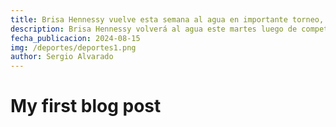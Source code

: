 ```yaml
---
title: Brisa Hennessy vuelve esta semana al agua en importante torneo, entérese aquí cuándo y dónde
description: Brisa Hennessy volverá al agua este martes luego de competir en París 2024, donde consiguió el cuarto lugar en el surf olímpico, y quedó apenas a un pasito de conseguir una medalla para Costa Rica. La tica estará como en casa en el Fiji Pro, una escala más del Tour Mundial, en un lugar que es muy familiar para ella, pues allí vive junto con sus padres y conoce a la perfección, Cloudbreak, la ola donde se disputará la competencia. La novena escala del Tour se realizará del 20 al 29 de agosto en Oceanía, oportunidad en que la tica buscará escalar más en el certamen y cuidar el tercer lugar que le permitiría dejarse una plaza para la gran final del Tour Mundial en noviembre, en California. que clasifica a las primeras cinco del ranquin. En Fiji, la tica se encontrará a casi todos los nombres con los que se topó en los olímpicos; de entrada, competirá con la francesa Johanne Defay, con quien cayó en la ronda por la medalla de bronce hace apenas unas semanas. Caitlin Simmers, Caroline Marks y la brasileña Tatiana Weston-Webb, quien le ganó a la nacional en las semis de París con tácticas muy recordadas también se toparían en el camino si Brisa va avanzando de rondas. Incluso, la prensa internacional coloca a Hennessy como favorita por el conocimiento que tiene del lugar como, por ejemplo, lo señala la publicación peruana Surf Place, una de las reconocidas en América Latina, país con gran cultura de surf. “Si bien Catilin ha liderado el Tour 2024, y Caroline viene de ganar el oro olímpico, Brisa Hennessy es la que más veces debe haber surfeado Cloudbreak, pues su padre trabaja en la isla central de Fiji, que es Nomatu. ¿Cuántas sesiones de free surf debe haber tenido por ahí?”, destaca la publicación. Además, la consistencia y el estilo de las olas, favorecen a las surfistas que tienen un estilo de tuberías, nadar adentro de la ola, el cual es uno de los fuertes de Brisa.
fecha_publicacion: 2024-08-15
img: /deportes/deportes1.png
author: Sergio Alvarado
---
```

# My first blog post

<info-box>
  <template #info-box>
    This is a vue component inside markdown using slots
  </template>
</info-box>